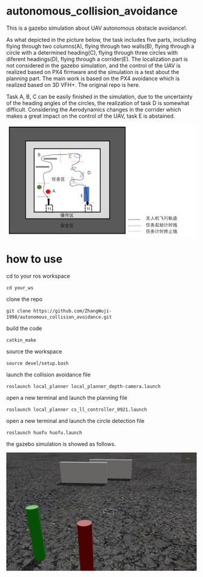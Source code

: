 # autonomous_collision_avoidance

This is a gazebo simulation about UAV autonomous obstacle avoidance!.

As what depicted in the picture below, the task includes five parts, including flying through two columns(A), flying through two walls(B), flying through a circle with a determined heading(C), flying through three circles with diferent headings(D), flying through a corrider(E). The localization part is not considered in the gazebo simulation, and the control of the UAV is realized based on PX4 firmware and the simulation is a test about the planning part. The main work is based on the PX4 avoidance which is realized based on 3D VFH+. The original repo is here. 

Task A, B, C can be easily finished in the simulation, due to the uncertainty of the heading angles of the circles, the realization of task D is somewhat difficult. Considering the Aerodynamics changes in the corrider which makes a great impact on the control of the UAV, task E is abstained.

![image](https://github.com/ZhangWuji-1998/autonomous_collision_avoidance/blob/master/pictures/map.png)

# how to use

cd to your ros workspace
```
cd your_ws
```
clone the repo
```
git clone https://github.com/ZhangWuji-1998/autonomous_collision_avoidance.git
``` 
build the code
```
catkin_make
```
source the workspace
```
source devel/setup.bash
```
launch the collision avoidance file
```
roslaunch local_planner local_planner_depth-camera.launch
```
open a new terminal and launch the planning file
```
roslaunch local_planner cs_ll_controller_0921.launch
```
open a new terminal and launch the circle detection file
```
roslaunch huofu huofu.launch
```
the gazebo simulation is showed as follows.

![image](https://github.com/ZhangWuji-1998/autonomous_collision_avoidance/blob/master/pictures/snapshots.png)
